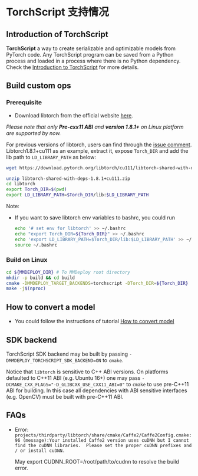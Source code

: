 # TorchScript 支持情况

## Introduction of TorchScript

**TorchScript** a way to create serializable and optimizable models from PyTorch code. Any TorchScript program can be saved from a Python process and loaded in a process where there is no Python dependency. Check the [Introduction to TorchScript](https://pytorch.org/tutorials/beginner/Intro_to_TorchScript_tutorial.html) for more details.

## Build custom ops

### Prerequisite

- Download libtorch from the official website [here](https://pytorch.org/get-started/locally/).

*Please note that only **Pre-cxx11 ABI** and **version 1.8.1+** on Linux platform are supported by now.*

For previous versions of libtorch, users can find through the [issue comment](https://github.com/pytorch/pytorch/issues/40961#issuecomment-1017317786). Libtorch1.8.1+cu111 as an example, extract it, expose `Torch_DIR` and add the lib path to `LD_LIBRARY_PATH` as below:

```bash
wget https://download.pytorch.org/libtorch/cu111/libtorch-shared-with-deps-1.8.1%2Bcu111.zip

unzip libtorch-shared-with-deps-1.8.1+cu111.zip
cd libtorch
export Torch_DIR=$(pwd)
export LD_LIBRARY_PATH=$Torch_DIR/lib:$LD_LIBRARY_PATH
```

Note:

- If you want to save libtorch env variables to bashrc, you could run

  ```bash
  echo '# set env for libtorch' >> ~/.bashrc
  echo "export Torch_DIR=${Torch_DIR}" >> ~/.bashrc
  echo 'export LD_LIBRARY_PATH=$Torch_DIR/lib:$LD_LIBRARY_PATH' >> ~/.bashrc
  source ~/.bashrc
  ```

### Build on Linux

```bash
cd ${MMDEPLOY_DIR} # To MMDeploy root directory
mkdir -p build && cd build
cmake -DMMDEPLOY_TARGET_BACKENDS=torchscript -DTorch_DIR=${Torch_DIR} ..
make -j$(nproc)
```

## How to convert a model

- You could follow the instructions of tutorial [How to convert model](../02-how-to-run/convert_model.md)

## SDK backend

TorchScript SDK backend may be built by passing `-DMMDEPLOY_TORCHSCRIPT_SDK_BACKEND=ON` to `cmake`.

Notice that `libtorch`
is sensitive to C++ ABI versions. On platforms defaulted to C++11 ABI (e.g. Ubuntu 16+) one may pass
`-DCMAKE_CXX_FLAGS="-D_GLIBCXX_USE_CXX11_ABI=0"` to `cmake` to use pre-C++11 ABI for building. In this case all
dependencies with ABI sensitive interfaces (e.g. OpenCV) must be built with pre-C++11 ABI.

## FAQs

- Error: `projects/thirdparty/libtorch/share/cmake/Caffe2/Caffe2Config.cmake:96 (message):Your installed Caffe2 version uses cuDNN but I cannot find the cuDNN libraries.  Please set the proper cuDNN prefixes and / or install cuDNN.`

  May export CUDNN_ROOT=/root/path/to/cudnn to resolve the build error.
